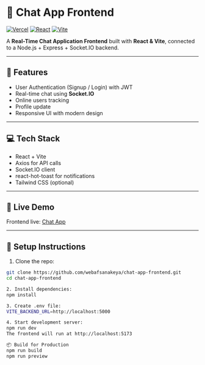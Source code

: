# 🚀 Chat App Frontend

[![Vercel](https://img.shields.io/badge/Frontend-Vercel-blue)](https://chat-app-frontend.vercel.app)
[![React](https://img.shields.io/badge/React-18.2-blue)](https://reactjs.org/)
[![Vite](https://img.shields.io/badge/Vite-5.2-orange)](https://vitejs.dev/)

A **Real-Time Chat Application Frontend** built with **React & Vite**, connected to a Node.js + Express + Socket.IO backend.

---

## 🌟 Features

- User Authentication (Signup / Login) with JWT
- Real-time chat using **Socket.IO**
- Online users tracking
- Profile update
- Responsive UI with modern design

---

## 💻 Tech Stack

- React + Vite  
- Axios for API calls  
- Socket.IO client  
- react-hot-toast for notifications  
- Tailwind CSS (optional)  

---

## 🔗 Live Demo

Frontend live: [Chat App](https://chat-app-frontend-delta-seven.vercel.app)

---

## 🔧 Setup Instructions

1. Clone the repo:

```bash
git clone https://github.com/webafsanakeya/chat-app-frontend.git
cd chat-app-frontend

2. Install dependencies:
npm install

3. Create .env file:
VITE_BACKEND_URL=http://localhost:5000

4. Start development server:
npm run dev
The frontend will run at http://localhost:5173

📦 Build for Production
npm run build
npm run preview
